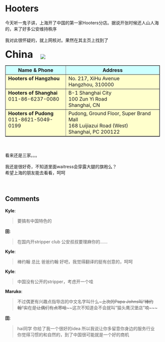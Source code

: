 # Hooters

<div id="msgcns!9884D0A402622CB2!3704" class="bvMsg">今天听一鬼子讲，上海开了中国的第一家Hooters分店。据说开张时候还人山人海的，来了好多公安维持秩序<br /><br />我对此很怀疑的，就上网核对。果然在其主页上找到了<br /><br /><a><font size="+3"><b>China</b></font></a>
		<img src="http://hooters.know-where.com/hooters/Icon/Flag/CN.gif" align="absmiddle" hspace="20" /><br /><table bgcolor="#ffffcc" border="1" cellpadding="3" cellspacing="2">
	<tbody><tr bgcolor="#ccffff">
<th>Name &amp; Phone
<th>Address

<tr>
<td valign="top"><b>Hooters of Hangzhou</b><br />

<td valign="top">
No. 217, XiHu Avenue<br />Hangzhou,  310000


<tr>
<td valign="top"><b>Hooters of Shanghai</b><br />
011-86-6237-0080
<td valign="top">
B-1 Shanghai City<br />100 Zun Yi Road<br />Shanghai, CN 


<tr>
<td valign="top"><b>Hooters of Pudong</b><br />
011-8621-5049-0199
<td valign="top">
Pudong, Ground Floor, Super Brand Mall<br />168 Luijiazui Road (West)<br />Shanghai, PC 200122</tbody></table><br /><br />看来还是三家。。。<br /><br />我还是很好奇，不知道里面waitress会穿露大腿的旗袍么？<br />希望上海的朋友能去看看，呵呵<br /><br /><br /></div>

## Comments

**Kyle**:
> 要搞有中国特色的

**田**:
> 在国内开stripper club
公安叔叔要理麻你的......

**Kyle**:
> 棒约翰 总比 爸爸约翰 好吧，我觉得翻译的挺有创意的，呵呵

**Kyle**:
> 中国没有公开的stripper，考虑开一个哇

**Maruko**:
> 不过偶更有兴趣点指导店的中文名字叫什么~~~上次的Papa Johns叫“棒约翰”实在是让偶们有点寒哈~~~~这次不知道会不会就叫“猫头鹰汉堡店”喃~~~

**田**:
> hai同学
你给了我一个很好的idea
所以我说让你多留意你身边的服务行业
你觉得习惯的和自然的，到了中国很可能就是一个好的商机

